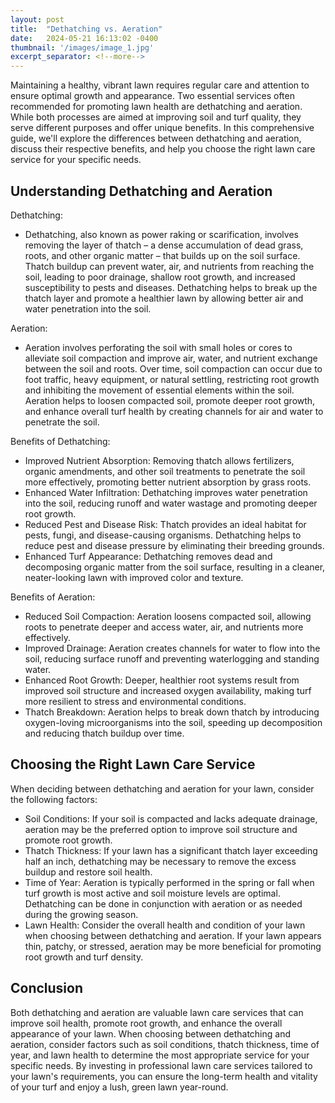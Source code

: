 ```yaml
---
layout: post
title:  "Dethatching vs. Aeration"
date:   2024-05-21 16:13:02 -0400
thumbnail: '/images/image_1.jpg'
excerpt_separator: <!--more-->
---
```

Maintaining a healthy, vibrant lawn requires regular care and attention to ensure optimal growth and appearance. <!--more-->Two essential services often recommended for promoting lawn health are dethatching and aeration. While both processes are aimed at improving soil and turf quality, they serve different purposes and offer unique benefits. In this comprehensive guide, we'll explore the differences between dethatching and aeration, discuss their respective benefits, and help you choose the right lawn care service for your specific needs.

## Understanding Dethatching and Aeration
Dethatching:
* Dethatching, also known as power raking or scarification, involves removing the layer of thatch – a dense accumulation of dead grass, roots, and other organic matter – that builds up on the soil surface. Thatch buildup can prevent water, air, and nutrients from reaching the soil, leading to poor drainage, shallow root growth, and increased susceptibility to pests and diseases. Dethatching helps to break up the thatch layer and promote a healthier lawn by allowing better air and water penetration into the soil.

Aeration:
* Aeration involves perforating the soil with small holes or cores to alleviate soil compaction and improve air, water, and nutrient exchange between the soil and roots. Over time, soil compaction can occur due to foot traffic, heavy equipment, or natural settling, restricting root growth and inhibiting the movement of essential elements within the soil. Aeration helps to loosen compacted soil, promote deeper root growth, and enhance overall turf health by creating channels for air and water to penetrate the soil.

Benefits of Dethatching:
* Improved Nutrient Absorption: Removing thatch allows fertilizers, organic amendments, and other soil treatments to penetrate the soil more effectively, promoting better nutrient absorption by grass roots.
* Enhanced Water Infiltration: Dethatching improves water penetration into the soil, reducing runoff and water wastage and promoting deeper root growth.
* Reduced Pest and Disease Risk: Thatch provides an ideal habitat for pests, fungi, and disease-causing organisms. Dethatching helps to reduce pest and disease pressure by eliminating their breeding grounds.
* Enhanced Turf Appearance: Dethatching removes dead and decomposing organic matter from the soil surface, resulting in a cleaner, neater-looking lawn with improved color and texture.

Benefits of Aeration:
* Reduced Soil Compaction: Aeration loosens compacted soil, allowing roots to penetrate deeper and access water, air, and nutrients more effectively.
* Improved Drainage: Aeration creates channels for water to flow into the soil, reducing surface runoff and preventing waterlogging and standing water.
* Enhanced Root Growth: Deeper, healthier root systems result from improved soil structure and increased oxygen availability, making turf more resilient to stress and environmental conditions.
* Thatch Breakdown: Aeration helps to break down thatch by introducing oxygen-loving microorganisms into the soil, speeding up decomposition and reducing thatch buildup over time.

## Choosing the Right Lawn Care Service
When deciding between dethatching and aeration for your lawn, consider the following factors:
* Soil Conditions: If your soil is compacted and lacks adequate drainage, aeration may be the preferred option to improve soil structure and promote root growth.
* Thatch Thickness: If your lawn has a significant thatch layer exceeding half an inch, dethatching may be necessary to remove the excess buildup and restore soil health.
* Time of Year: Aeration is typically performed in the spring or fall when turf growth is most active and soil moisture levels are optimal. Dethatching can be done in conjunction with aeration or as needed during the growing season.
* Lawn Health: Consider the overall health and condition of your lawn when choosing between dethatching and aeration. If your lawn appears thin, patchy, or stressed, aeration may be more beneficial for promoting root growth and turf density.

## Conclusion
Both dethatching and aeration are valuable lawn care services that can improve soil health, promote root growth, and enhance the overall appearance of your lawn. When choosing between dethatching and aeration, consider factors such as soil conditions, thatch thickness, time of year, and lawn health to determine the most appropriate service for your specific needs. By investing in professional lawn care services tailored to your lawn's requirements, you can ensure the long-term health and vitality of your turf and enjoy a lush, green lawn year-round.
